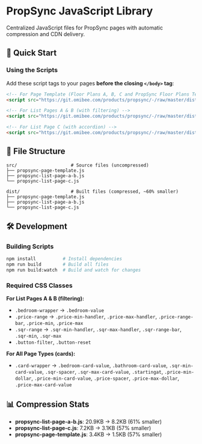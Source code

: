 # PropSync JavaScript Library

Centralized JavaScript files for PropSync pages with automatic compression and CDN delivery.

## 🚀 Quick Start

### Using the Scripts

Add these script tags to your pages **before the closing `</body>` tag**:

```html
<!-- For Page Template (Floor Plans A, B, C and PropSync Floor Plans Template) -->
<script src="https://git.omibee.com/products/propsync/-/raw/master/dist/propsync-page-template.js"></script>

<!-- For List Pages A & B (with filtering) -->
<script src="https://git.omibee.com/products/propsync/-/raw/master/dist/propsync-list-page-a-b.js"></script>

<!-- For List Page C (with accordion) -->
<script src="https://git.omibee.com/products/propsync/-/raw/master/dist/propsync-list-page-c.js"></script>
```

## 📁 File Structure

```
src/                    # Source files (uncompressed)
├── propsync-page-template.js
├── propsync-list-page-a-b.js
└── propsync-list-page-c.js

dist/                   # Built files (compressed, ~60% smaller)
├── propsync-page-template.js
├── propsync-list-page-a-b.js
└── propsync-list-page-c.js
```

## 🛠 Development

### Building Scripts
```bash
npm install          # Install dependencies
npm run build        # Build all files
npm run build:watch  # Build and watch for changes
```

### Required CSS Classes

**For List Pages A & B (filtering):**
- `.bedroom-wrapper` → `.bedroom-value`
- `.price-range` → `.price-min-handler`, `.price-max-handler`, `.price-range-bar`, `.price-min`, `.price-max`
- `.sqr-range` → `.sqr-min-handler`, `.sqr-max-handler`, `.sqr-range-bar`, `.sqr-min`, `.sqr-max`
- `.button-filter`, `.button-reset`

**For All Page Types (cards):**
- `.card-wrapper` → `.bedroom-card-value`, `.bathroom-card-value`, `.sqr-min-card-value`, `.sqr-spacer`, `.sqr-max-card-value`, `.startingat`, `.price-min-dollar`, `.price-min-card-value`, `.price-spacer`, `.price-max-dollar`, `.price-max-card-value`

## 📊 Compression Stats

- **propsync-list-page-a-b.js**: 20.9KB → 8.2KB (61% smaller)
- **propsync-list-page-c.js**: 7.2KB → 3.1KB (57% smaller)
- **propsync-page-template.js**: 3.4KB → 1.5KB (57% smaller)

